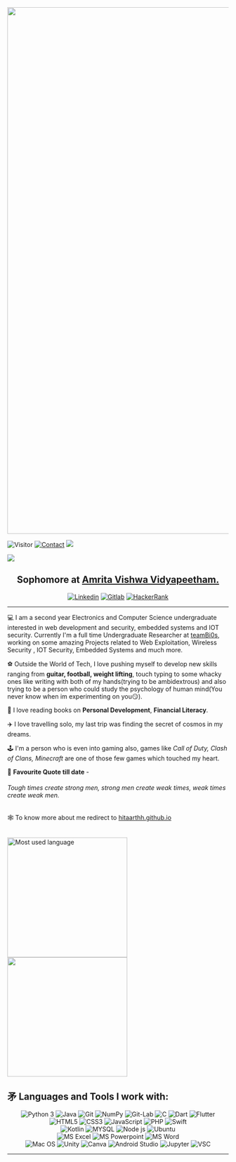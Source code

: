 <div align="center">
<img width="1200" alt="photo" src="https://user-images.githubusercontent.com/91147942/159723340-fb7d2dd5-8ce1-4b07-960a-d951a53bf9be.png">
</div>

![Visitor](https://visitor-badge.laobi.icu/badge?page_id=hitaarthh.hitaarthh) <a href="https://linktr.ee/hitaarthh"><img src="https://img.shields.io/badge/-Contact%20%F0%9F%93%87-green[700]" alt="Contact"></a> <a href="https://linktr.ee/hitaarthh" target="_main"><img src="https://img.shields.io/badge/-More%20Links%20%F0%9F%94%97-green[700]"></a>

![](https://readme-typing-svg.herokuapp.com?size=35&color=5C89F7&background=3FCBFF00&center=true&multiline=true&width=1000&height=90&lines=Hey+there%2C+I'm+Hitarth+Anand+Rohra!!👋🏻;+Welcome+To+My+Profile!!😇+)

<h2 align="center">Sophomore at <a href="https://amrita.edu/">Amrita Vishwa Vidyapeetham.</a> </h2>
<div align="center">
  <a href="https://www.linkedin.com/in/hitarth-anand-rohra-956795188/" target="_blank"><img alt="Linkedin" src="https://img.shields.io/badge/LinkedIn-0077B5?style=for-the-badge&logo=linkedin&logoColor=white"></a>
  <a href="https://gitlab.com/hitaarthh" target="_blank"><img alt="Gitlab" src="https://img.shields.io/badge/GitLab-330F63?style=for-the-badge&logo=gitlab&logoColor=white"></a>
  <a href="https://www.hackerrank.com/hitarth_rohra" target="_blank"><img alt="HackerRank" src="https://img.shields.io/badge/-Hackerrank-2EC866?style=for-the-badge&logo=HackerRank&logoColor=white"></a>

</div>
<hr>


💻 I am a second year Electronics and Computer Science undergraduate interested in web development and security, embedded systems and IOT security. Currently I'm a full time Undergraduate Researcher at [teamBi0s](https://bi0s.in/), working on some amazing Projects related to Web Exploitation, Wireless Security , IOT Security, Embedded Systems and much more.


⚽️ Outside the World of Tech, I love pushing myself to develop new skills ranging from **guitar, football, weight lifting**, touch typing to some whacky ones like writing with both of my hands(trying to be ambidextrous) and also trying to be a person who could study the psychology of human mind(You never know when im experimenting on you😏).

📖 I love reading books on **Personal Development**, **Financial Literacy**.

✈️ I love travelling solo, my last trip was finding the secret of cosmos in my dreams.

🕹 I'm a person who is even into gaming also, games like _Call of Duty, Clash of Clans, Minecraft_ are one of those few games which touched my heart.

🎸 **Favourite Quote till date** - 

######  Tough times create strong men, strong men create weak times, weak times create weak men.

🕸 To know more about me redirect to <a href="https://hitaarthh.github.io/#)(Use Laptop for better User Experience" target="_main">hitaarthh.github.io</a>

<br>
<div style="display: inline-block;">
  <img src="https://github-readme-stats.vercel.app/api/top-langs/?username=hitaarthh&theme=blue-green" alt="Most used language" align="left" height="272.5">
  <img src="https://github-readme-stats.vercel.app/api?username=hitaarthh&show_icons=true&theme=dark" height="272.5">
</div>
<br>

## ⽭ Languages and Tools I work with:

<div align="center">
  <img alt="Python 3" src="https://img.shields.io/badge/Python-37709F?style=for-the-badge&logo=python&logoColor=white">

  <img alt="Java" src="https://img.shields.io/badge/Java-ED8B00?style=for-the-badge&logo=java&logoColor=white">
  <img alt="Git" src="https://img.shields.io/badge/Git-f05030?&style=for-the-badge&logo=git&logoColor=white">
    <img alt="NumPy"src="https://img.shields.io/badge/github-%23121011.svg?style=for-the-badge&logo=github&logoColor=white)">
  <img alt="Git-Lab" src="https://img.shields.io/badge/GitLab-330F63?style=for-the-badge&logo=gitlab&logoColor=white">
  <img alt="C" src="https://img.shields.io/badge/C-00599C?style=for-the-badge&logo=c&logoColor=white">
  <img alt="Dart" src="https://img.shields.io/badge/Dart-0175C2?style=for-the-badge&logo=dart&logoColor=white">
  <img alt="Flutter" src="https://img.shields.io/badge/Flutter-02569B?style=for-the-badge&logo=flutter&logoColor=white">
  <br>
  <img alt="HTML5" src="https://img.shields.io/badge/HTML5-E34F26?style=for-the-badge&logo=html5&logoColor=white">
  <img alt="CSS3" src="https://img.shields.io/badge/CSS3-1572B6?style=for-the-badge&logo=css3&logoColor=white">
  <img alt="JavaScript" src="https://img.shields.io/badge/JavaScript-F7DF1E?style=for-the-badge&logo=javascript&logoColor=black">
  <img alt="PHP" src="https://img.shields.io/badge/PHP-777BB4?style=for-the-badge&logo=php&logoColor=white">
  <img alt="Swift" src="https://img.shields.io/badge/Swift-FA7343?style=for-the-badge&logo=swift&logoColor=white">
  <br>
  <img alt="Kotlin" src="https://img.shields.io/badge/Kotlin-0095D5?&style=for-the-badge&logo=kotlin&logoColor=white">
  <img alt="MYSQL" src="https://img.shields.io/badge/MySQL-00000F?style=for-the-badge&logo=mysql&logoColor=white">
 <img alt="Node js" src="https://img.shields.io/badge/node.js-6DA55F?style=for-the-badge&logo=node.js&logoColor=white">
  <img alt="Ubuntu" src="https://img.shields.io/badge/Ubuntu-E95420?style=for-the-badge&logo=ubuntu&logoColor=white">
  <br>
  <img alt="MS Excel" src="https://img.shields.io/badge/Microsoft_Excel-217346?style=for-the-badge&logo=microsoft-excel&logoColor=white">
  <img alt="MS Powerpoint" src="https://img.shields.io/badge/Microsoft_PowerPoint-B7472A?style=for-the-badge&logo=microsoft-powerpoint&logoColor=white">
  <img alt="MS Word" src="https://img.shields.io/badge/Microsoft_Word-2B579A?style=for-the-badge&logo=microsoft-word&logoColor=white">
  <br>
    <img alt="Mac OS" src="https://img.shields.io/badge/mac%20os-000000?style=for-the-badge&logo=macos&logoColor=F0F0F0">
  <img alt="Unity" src="https://img.shields.io/badge/unity-%23000000.svg?style=for-the-badge&logo=unity&logoColor=white">
  <img alt="Canva" src="https://img.shields.io/badge/Canva-%2300C4CC?&style=for-the-badge&logo=Canva&logoColor=white">
  <img alt="Android Studio" src="https://img.shields.io/badge/Android%20Studio-3DDC84.svg?style=for-the-badge&logo=android-studio&logoColor=white">
  <img alt="Jupyter" src="https://img.shields.io/badge/Jupyter-F37626.svg?&style=for-the-badge&logo=Jupyter&logoColor=white">
  <img alt="VSC" src="https://img.shields.io/badge/Visual_Studio_Code-0078D4?style=for-the-badge&logo=visual%20studio%20code&logoColor=white">
</div>
<hr>

<!-- ## 🏅 Achievements & Certifications:

<div align="center">
  <a href="https://www.hackerrank.com/hitarth_rohra"><img height="125" alt="Badge" src="https://user-images.githubusercontent.com/91147942/162021307-52c92f83-1c08-4a4a-bfd0-264fd2850199.png"></a>
<a href="https://www.credly.com/badges/ad007576-e094-43f3-ad02-443da5c2c1ca" target="_blank"><img src="https://images.credly.com/size/680x680/images/af8c6b4e-fc31-47c4-8dcb-eb7a2065dc5b/I2CS__1_.png" height="125"></a>
<a href="https://www.credly.com/badges/4d567519-8207-4ca7-94e0-3ac6a35525d9" target="_blank"><img src="https://images.credly.com/size/680x680/images/054913b2-e271-49a2-a1a4-9bf1c1f9a404/CyberEssentials.png" height="125">
<a href="https://www.hackveda.in/one2one_old/verifycertificate.php?certi_encypt_key=MJAE/1028/58/15843" target="_blank"><img src="https://user-images.githubusercontent.com/91147942/160294420-03b0b415-72b5-45b4-be12-8212a3bbec8e.png" height="125">
<a href="https://www.hackerrank.com/certificates/63ae0d74b831" target="_blank"><img height="125" alt="badge Java" src="https://user-images.githubusercontent.com/91147942/160926113-e2c2ac5a-42b8-4f60-a2cd-511c4b42d870.png"></a>
<a href="https://www.hackerrank.com/certificates/00d58a3687f8"><img height="125" alt="Badge Problem Solving" src="https://user-images.githubusercontent.com/91147942/161805395-e3b09f50-2e64-477d-a4a9-6d060275292a.png"></a>
<a href="https://www.hackerrank.com/certificates/7c46de529580"><img height="125" alt="Screenshot 2022-04-06 at 9 01 24 PM" src="https://user-images.githubusercontent.com/91147942/162011936-9000e9b3-7d69-487c-ac98-877653910e08.png"></a>
<a href="https://www.hackerrank.com/certificates/69183b9c0248"><img height="125" alt="Screenshot 2022-04-06 at 9 11 44 PM" src="https://user-images.githubusercontent.com/91147942/162014030-09eea47d-53e5-479b-a7ad-215086bc412a.png"></a>

  </div>

</div> -->
      
<div align="center">


